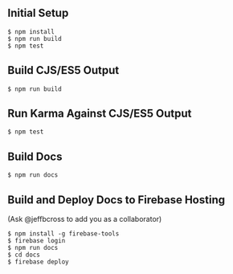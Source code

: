 ## Initial Setup

```
$ npm install
$ npm run build
$ npm test
```

## Build CJS/ES5 Output

`$ npm run build`

## Run Karma Against CJS/ES5 Output

`$ npm test`

## Build Docs

`$ npm run docs`

## Build and Deploy Docs to Firebase Hosting

(Ask @jeffbcross to add you as a collaborator)

```
$ npm install -g firebase-tools
$ firebase login
$ npm run docs
$ cd docs
$ firebase deploy
```